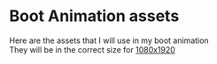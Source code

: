 # Boot Animation assets
Here are the assets that I will use in my boot animation<br>
They will be in the correct size for [1080x1920](https://github.com/GOGO98901/bootanimation/tree/master/1080x1920)
